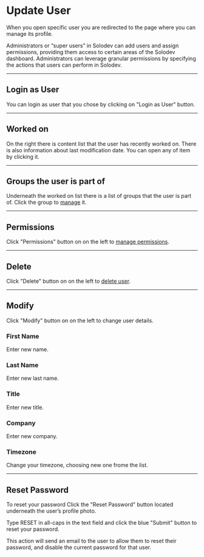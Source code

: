 # Update User

When you open specific user you are redirected to the page where you can manage its profile.

Administrators or “super users” in Solodev can add users and assign permissions, providing them access to certain areas of the Solodev dashboard. Administrators can leverage granular permissions by specifying the actions that users can perform in Solodev.  

---

## Login as User

You can login as user that you chose by clicking on "Login as User" button.

---

## Worked on

On the right there is content list that the user has recently worked on. There is also information about last modification date. 
You can open any of item by clicking it.

---

## Groups the user is part of

Underneath the worked on list there is a list of groups that the user is part of. Click the group to <a href="/organization/groups-overview/update-group">manage</a>  it.

---

## Permissions

Click "Permissions" button on on the left to <a href="/organization/users-overview/permissions/">manage permissions</a>.

---

## Delete

Click "Delete" button on on the left to <a href="/organization/users-overview/delete-user/">delete user</a>.

---

## Modify

Click "Modify" button on on the left to change user details.

### First Name

Enter new name.

### Last Name

Enter new last name.

### Title

Enter new title.
### Company

Enter new company.

### Timezone

Change your timezone, choosing new one frome the list.

---

## Reset Password

To reset your password Click the "Reset Password" button located underneath the user’s profile photo. 

Type RESET in all-caps in the text field and click the blue "Submit" button to reset your password.

This action will send an email to the user to allow them to reset their password, and disable the current password for that user.
